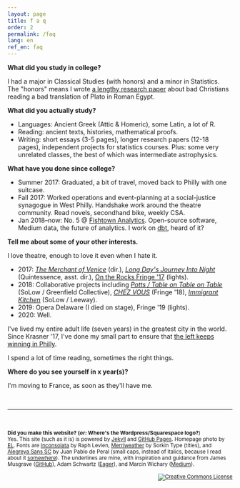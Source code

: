 ```yaml
---
layout: page
title: f a q
order: 2
permalink: /faq
lang: en
ref_en: faq
---
```


**What did you study in college?**

I had a major in Classical Studies (with honors) and a minor in Statistics. The "honors" means I wrote [a lengthy research paper](/2016/12/19/clst-honors-abstract-intro.html) about bad Christians reading a bad translation of Plato in Roman Egypt.

**What did you actually study?**    
* Languages: Ancient Greek (Attic & Homeric), some Latin, a lot of R.
* Reading: ancient texts, histories, mathematical proofs. 
* Writing: short essays (3-5 pages), longer research papers (12-18 pages), 
independent projects for statistics courses. Plus: some very unrelated classes, 
the best of which was intermediate astrophysics.    

**What have you done since college?**  
* Summer 2017: Graduated, a bit of travel, moved back to Philly with one suitcase.
* Fall 2017: Worked operations and event-planning at a social-justice synagogue
in West Philly. Handshake work around the theatre community. Read novels, 
secondhand bike, weekly CSA.
* Jan 2018–now: No. 5 @ [Fishtown Analytics](https://www.fishtownanalytics.com/).
Open-source software, Medium data, the future of analytics. 
I work on [dbt](https://getdbt.com), heard of it?

**Tell me about some of your other interests.**  

I love theatre, enough to love it even when I hate it.    
* 2017: [*The Merchant of Venice*](/things/merchant-overview.pdf) (dir.), [*Long Day's Journey Into Night*](http://www.quintessencetheatre.org/long-days-journey) (Quintessence, asst. dir.), [On the Rocks Fringe '17](https://www.ontherocksphilly.com/) (lights).
* 2018: Collaborative projects including [*Potts / Table on Table on Table*](https://www.broadstreetreview.com/theater/solow-fest-2018-greenfield-collectives-potts-with-table-on-table-on-table) (SoLow / Greenfield Collective), [*CHEZ VOUS*](https://fringearts.com/event/chez-vous/) (Fringe '18), [*Immigrant Kitchen*](https://www.shreshthkhilani.com/projects/immigrant-kitchen/) (SoLow / Leeway).
* 2019: Opera Delaware (I died on stage), Fringe '19 (lights).
* 2020: Well.

I've lived my entire adult life (seven years) in the greatest city in the world.
Since Krasner '17, I've done my small part to ensure that [the left keeps winning in Philly](https://www.thenation.com/article/politics/philadelphia-dem-primary-movement/).

I spend a lot of time reading, sometimes the right things.

**Where do you see yourself in x year(s)?**  

I'm moving to France, as soon as they'll have me.

&nbsp;

---

&nbsp;

<small> **Did you make this website? (_or:_ Where's the Wordpress/Squarespace logo?**)  
Yes. This site (such as it is) is powered by [Jekyll](https://jekyllrb.com/) and 
[GitHub Pages](https://pages.github.com/). Homepage photo by [EL](https://twitter.com/ericalouie). 
Fonts are [Inconsolata](https://fonts.google.com/specimen/Inconsolata) by Raph Levien, 
[Merriweather](https://fonts.google.com/specimen/Mate+SC) by Sorkin Type 
(titles), and [Alegreya Sans SC](https://fonts.google.com/specimen/Alegreya+Sans+SC) 
by Juan Pablo de Peral (small caps, instead of italics, because I read about it [somewhere](http://practicaltypography.com/small-caps.html)). The underlines are 
mine, with inspiration and guidance from James Musgrave 
([GitHub](https://gist.github.com/jamesmusgrave/d23b9d2f42ffdddd40c5)), 
Adam Schwartz ([Eager](https://eager.io/blog/smarter-link-underlines/)), and 
Marcin Wichary ([Medium](https://medium.design/crafting-link-underlines-on-medium-7c03a9274f9)).

<div align="right" class="footer-license">
  <a rel="license" href="http://creativecommons.org/licenses/by-sa/4.0/">
    <img title="This work by Jeremy T. Cohen is licensed under a&#013;Creative Commons Attribution-ShareAlike 4.0&#013;International License."
    alt="Creative Commons License" style="border-width:0" src="https://i.creativecommons.org/l/by-sa/4.0/88x31.png" /></a>

